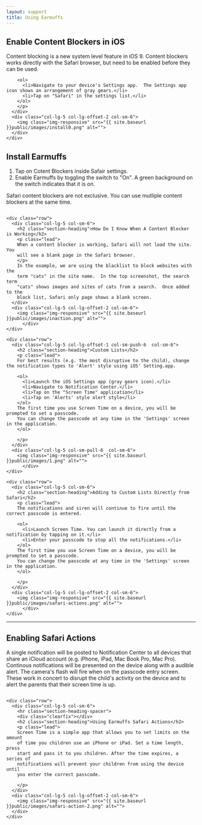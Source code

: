 ```yaml
---
layout: support
title: Using Earmuffs
---
```



<div class="content-section-a">
  <div class="container">
    <div class="row">
      <div class="col-lg-5 col-sm-6">
        <h2 class="section-heading">Enable Content Blockers in iOS</h2>
        <p class="lead">
        Content blocking is a new system level feature in iOS 9.  Content blockers
        works directly with the Safari browser, but need to be enabled before
        they can be used.
        
        <ol>
          <li>Navigate to your device's Settings app.  The Settings app icon shows an arrangement of gray gears.</li>
          <li>Tap on "Safari" in the settings list.</li>
        </ol>
        </p>
      </div>
      <div class="col-lg-5 col-lg-offset-2 col-sm-6">
        <img class="img-responsive" src="{{ site.baseurl }}public/images/install0.png" alt="">
      </div>
    </div>
    
  </div>
  <!-- /.container -->
  
</div>
<!-- /.content-section-a -->

<div class="content-section-b">
  <div class="container">
    <div class="row">
      <div class="col-lg-5 col-lg-offset-1 col-sm-push-6  col-sm-6">
        <h2 class="section-heading">Install Earmuffs</h2>
        <p class="lead">
          <ol>
          <li>Tap on Cotent Blockers inside Safair settings.</li>
          <li>Enable Earmuffs by toggling the switch to "On".  A green background
            on the switch indicates that it is on.</li>
        </ol>
          Safari content blockers are not exclusive.  You can use mutliple
          content blockers at the same time.
       </p>
      </div>
      <div class="col-lg-5 col-sm-pull-6  col-sm-6">
        <img class="img-responsive" src="{{ site.baseurl }}public/images/install1.png" alt="">
          </div>
    </div>
  </div>
  <!-- /.container -->
  
</div>
<!-- /.content-section-b -->

<div class="content-section-a">
  
  <div class="container">
    
    <div class="row">
      <div class="col-lg-5 col-sm-6">
        <h2 class="section-heading">How Do I Know When A Content Blocker is Working</h2>
        <p class="lead">
        When a content blocker is working, Safari will not load the site.  You
        will see a blank page in the Safari browser.
        </p>
        In the example, we are using the blacklist to block websites with the
        term "cats" in the site name.  In the top screenshot, the search term
        "cats" shows images and sites of cats from a search.  Once added to the
        block list, Safari only page shows a blank screen.
      </div>
      <div class="col-lg-5 col-lg-offset-2 col-sm-6">
        <img class="img-responsive" src="{{ site.baseurl }}public/images/inaction.png" alt="">
          </div>
    </div>
    
  </div>
  <!-- /.container -->
  
</div>
<!-- /.content-section-a -->



<!-- /////////////////////////////////////////////////////////////// -->
<!-- /////////////////////////////////////////////////////////////// -->
<div class="content-section-b">
  
  <div class="container">
    
    <div class="row">
      <div class="col-lg-5 col-lg-offset-1 col-sm-push-6  col-sm-6">
        <h2 class="section-heading">Custom Lists</h2>
        <p class="lead">
        For best results (e.g. the most disruptive to the child), change the notification types to 'Alert' style using iOS' Setting.app.
        
        <ol>
          <li>Launch the iOS Settings app (gray gears icon).</li>
          <li>Navigate to Notification Center.</li>
          <li>Tap on the "Screen Time" application</li>
          <li>Tap on 'Alerts' style alert style</li>
        </ol>
        The first time you use Screen Time on a device, you will be prompted to set a passcode.
        You can change the passcode at any time in the 'Settings' screen in the application.
        </ol>
        
        </p>
      </div>
      <div class="col-lg-5 col-sm-pull-6  col-sm-6">
        <img class="img-responsive" src="{{ site.baseurl }}public/images/1.png" alt="">
          </div>
    </div>
    
  </div>
  <!-- /.container -->
  
</div>
<!-- /.content-section-b -->



<!-- /////////////////////////////////////////////////////////////// -->
<!-- /////////////////////////////////////////////////////////////// -->
<div class="content-section-a">
  
  <div class="container">
    
    <div class="row">
      <div class="col-lg-5 col-sm-6">
        <h2 class="section-heading">Adding to Custom Lists Directly from Safari</h2>
        <p class="lead">
        The notifications and siren will continue to fire until the correct passcode is entered.
        
        <ol>
          <li>Launch Screen Time. You can launch it directly from a notification by tapping on it.</li>
          <li>Enter your passcode to stop all the notifications.</li>
        </ol>
        The first time you use Screen Time on a device, you will be prompted to set a passcode.
        You can change the passcode at any time in the 'Settings' screen in the application.
        </ol>
        
        </p>
      </div>
      <div class="col-lg-5 col-lg-offset-2 col-sm-6">
        <img class="img-responsive" src="{{ site.baseurl }}public/images/safari-actions.png" alt="">
          </div>
    </div>
    
  </div>
  <!-- /.container -->
  
</div>
<!-- /.content-section-b -->





<div class="content-section-b">
  <div class="container">
    <div class="row">
      <div class="col-lg-5 col-lg-offset-1 col-sm-push-6  col-sm-6">
        <hr class="section-heading-spacer">
        <div class="clearfix"></div>
        <h2 class="section-heading">Enabling Safari Actions</h2>
        <p class="lead">
        A single notification will be posted to Notification Center
        to all devices that share an iCloud account (e.g. iPhone,
        iPad, Mac Book Pro, Mac Pro).  Continous notifications
        will be presented on the device along with a audible alert.
        The camera's flash will fire when on the passcode entry screen.
        These work in concert to disrupt the child's activity on the device
        and to alert the parents that their screen time is up.
        </p>
      </div>
      <div class="col-lg-5 col-sm-pull-6  col-sm-6">
        <img class="img-responsive" src="{{ site.baseurl }}public/images/safari-action-1.png" alt="">
          </div>
    </div>
  </div>
</div>




<div class="content-section-a">
  <div class="container">
    
    <div class="row">
      <div class="col-lg-5 col-sm-6">
        <hr class="section-heading-spacer">
        <div class="clearfix"></div>
        <h2 class="section-heading">Using Earmuffs Safari Actions</h2>
        <p class="lead">
        Screen Time is a simple app that allows you to set limits on the amount
        of time you children use an iPhone or iPad. Set a time length, press
        start and pass it to you children. After the time expires, a series of
        notifications will prevent your children from using the device until
        you enter the correct passcode.
        
        </p>
      </div>
      <div class="col-lg-5 col-lg-offset-2 col-sm-6">
        <img class="img-responsive" src="{{ site.baseurl }}public/images/safari-action-2.png" alt="">
      </div>
    </div>
    
  </div>
</div>







